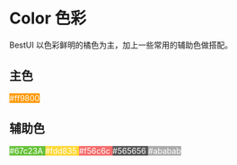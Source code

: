 # Color 色彩

BestUI 以色彩鲜明的橘色为主，加上一些常用的辅助色做搭配。

## 主色

<b-card title="primary" style="background-color: #ff9800;color: #fff">
<b-card-content>#ff9800</b-card-content>
</b-card>

## 辅助色

<b-card title="success" style="background-color: #67c23A;color: #fff">
<b-card-content>#67c23A</b-card-content>
</b-card>
<b-card title="warning" style="background-color: #fdd835;color: #fff">
<b-card-content>#fdd835</b-card-content>
</b-card>
<b-card title="danger" style="background-color: #f56c6c;color: #fff">
<b-card-content>#f56c6c</b-card-content>
</b-card>
<b-card title="info" style="background-color: #565656;color: #fff">
<b-card-content>#565656</b-card-content>
</b-card>
<b-card title="ignore" style="background-color: #ababab;color: #fff">
<b-card-content>#ababab</b-card-content>
</b-card>